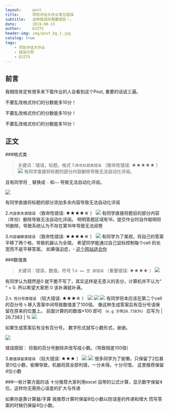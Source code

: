```yaml
---
layout:     post
title:      项目评估大作业常见错误
subtitle:   这种错误你需要提防！。
date:       2019-08-15
author:     DJZTS
header-img: img/post_bg_1.jpg
catalog: true
tags:
    - 项目评估大作业
    - 错误示例
    - DJZTS
---
```


## 前言

我相信肯定有很多来下载作业的人会看到这个Post, 重要的话说三遍。

不要乱改格式你们的分数能多10分！

不要乱改格式你们的分数能多10分！

不要乱改格式你们的分数能多10分！


## 正文
###格式类
>关键词：错误，标题，格式
1.`修改标题类错误` （致命性错误: ★★★★★ ）
![](https://github.com/djzts/djzts.github.io/blob/master/img/%E4%BD%9C%E4%B8%9A%E9%94%99%E8%AF%AF%E4%B8%93%E7%94%A8/E1.PNG)
有同学直接将标题的部分内容删除导致无法自动化评阅。

且有同学将 `_` 替换成 `-` 和`——`  导致无法自动化评阅。

![](https://github.com/djzts/djzts.github.io/blob/master/img/%E4%BD%9C%E4%B8%9A%E9%94%99%E8%AF%AF%E4%B8%93%E7%94%A8/E2.PNG)

有同学直接将标题的部分添加多余内容导致无法自动化评阅

2.`内容丢失类错误` （致命性错误: ★★★★☆ ）
![](https://github.com/djzts/djzts.github.io/blob/master/img/%E4%BD%9C%E4%B8%9A%E9%94%99%E8%AF%AF%E4%B8%93%E7%94%A8/E4.PNG)
有同学直接将题目的部分内容（年份）删除导致无法自动化评阅。
明明答题区域有16，提交作业时自作聪明将16删除，导致系统认为不存在第16年导致无法阅卷

3.`内容偏移类错误` （致命性错误: ★★★★☆ ）
![](https://github.com/djzts/djzts.github.io/blob/master/img/%E4%BD%9C%E4%B8%9A%E9%94%99%E8%AF%AF%E4%B8%93%E7%94%A8/E8.PNG)
有同学为了美观，将自己的答案平移了两个格，导致机器认为全错。
希望同学能通过自己鼠标控制每个cell 的长宽而不是平移答案。 
如果强迫症，- [这个网站适合你](https://support.office.com/zh-cn/article/%E6%9B%B4%E6%94%B9%E5%88%97%E5%AE%BD%E5%92%8C%E8%A1%8C%E9%AB%98-72f5e3cc-994d-43e8-ae58-9774a0905f46)

###数值类
>关键词：错误，数值，符号
1.`0 == 空 类错误` （重要错误: ★★★★ ）
![](https://github.com/djzts/djzts.github.io/blob/master/img/%E4%BD%9C%E4%B8%9A%E9%94%99%E8%AF%AF%E4%B8%93%E7%94%A8/E7.PNG)

有同学认为既然是0 就干脆不写了，其实这样是无意义的丢分，计算机并不认为“ ” = 0.
所以希望大家把 0 该补满就补满。

2.`% 百分号类错误` （较大错误: ★★★☆ ）
![](https://github.com/djzts/djzts.github.io/blob/master/img/%E4%BD%9C%E4%B8%9A%E9%94%99%E8%AF%AF%E4%B8%93%E7%94%A8/E3.PNG)
![](https://github.com/djzts/djzts.github.io/blob/master/img/%E4%BD%9C%E4%B8%9A%E9%94%99%E8%AF%AF%E4%B8%93%E7%94%A8/E6.PNG)
![](https://github.com/djzts/djzts.github.io/blob/master/img/%E4%BD%9C%E4%B8%9A%E9%94%99%E8%AF%AF%E4%B8%93%E7%94%A8/E5.PNG)
有同学将本应该在第二个cell 的百分号 ` % ` 移入答案中间导致数值差了100倍。
像这种生成答案后有百分号请保留在原来的位置上。
前面计算的的数值*100 即可
`（e.g 示例26.7383%）` 应写为 | 26.7383 | %
![](https://github.com/djzts/djzts.github.io/blob/master/img/%E4%BD%9C%E4%B8%9A%E9%94%99%E8%AF%AF%E4%B8%93%E7%94%A8/E12.PNG)


如果生成答案后有没有百分号。
数字形式就写小数形式，谢谢。

![](https://github.com/djzts/djzts.github.io/blob/master/img/%E4%BD%9C%E4%B8%9A%E9%94%99%E8%AF%AF%E4%B8%93%E7%94%A8/E9.PNG)

错误原因： 将我的百分号删除并改写成小数。（导致相差100倍）

3.`数值保留类错误` （较大错误: ★★★ ）
![](https://github.com/djzts/djzts.github.io/blob/master/img/%E4%BD%9C%E4%B8%9A%E9%94%99%E8%AF%AF%E4%B8%93%E7%94%A8/E10.PNG)
![](https://github.com/djzts/djzts.github.io/blob/master/img/%E4%BD%9C%E4%B8%9A%E9%94%99%E8%AF%AF%E4%B8%93%E7%94%A8/E11.PNG)
很多同学为了偷懒，只保留了2位甚至0位小数，偷懒导致，机器将其全部判错，一分未得。十分可惜。
这里推荐保留4位小数

###一些计算方面的话
十分推荐大家利用excel 自带的公式计算，显示数字保留4位，这样你无需担心误差的扩大与传递

如果你是靠计算器/手算
我推荐计算时保留8位小数以防误差的传递和增大
而写答案的时候仍保留4位小数。 






